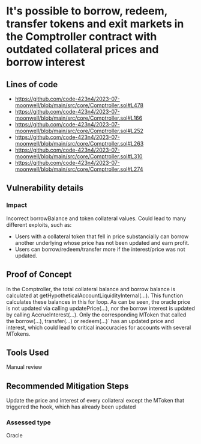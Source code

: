 # It's possible to borrow, redeem, transfer tokens and exit markets in the Comptroller contract with outdated collateral prices and borrow interest

## Lines of code
- https://github.com/code-423n4/2023-07-moonwell/blob/main/src/core/Comptroller.sol#L478
- https://github.com/code-423n4/2023-07-moonwell/blob/main/src/core/Comptroller.sol#L166
- https://github.com/code-423n4/2023-07-moonwell/blob/main/src/core/Comptroller.sol#L252
- https://github.com/code-423n4/2023-07-moonwell/blob/main/src/core/Comptroller.sol#L263
- https://github.com/code-423n4/2023-07-moonwell/blob/main/src/core/Comptroller.sol#L310
- https://github.com/code-423n4/2023-07-moonwell/blob/main/src/core/Comptroller.sol#L274

## Vulnerability details
### Impact
Incorrect borrowBalance and token collateral values. Could lead to many different exploits, such as:

- Users with a collateral token that fell in price substancially can borrow another underlying whose price has not been updated and earn profit.
- Users can borrow/redeem/transfer more if the interest/price was not updated.

## Proof of Concept
In the Comptroller, the total collateral balance and borrow balance is calculated at getHypotheticalAccountLiquidityInternal(...). This function calculates these balances in this for loop.
As can be seen, the oracle price is not updated via calling updatePrice(...), nor the borrow interest is updated by calling AccrueInterest(...). Only the corresponding MToken that called the borrow(...), transfer(...) or redeem(...)` has an updated price and interest, which could lead to critical inaccuracies for accounts with several MTokens.

## Tools Used
Manual review

## Recommended Mitigation Steps
Update the price and interest of every collateral except the MToken that triggered the hook, which has already been updated

### Assessed type
Oracle